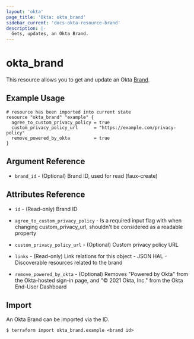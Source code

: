 ```yaml
---
layout: 'okta'
page_title: 'Okta: okta_brand'
sidebar_current: 'docs-okta-resource-brand'
description: |-
  Gets, updates, an Okta Brand.
---
```


# okta_brand

This resource allows you to get and update an Okta [Brand](https://developer.okta.com/docs/reference/api/brands/#brand-object).

## Example Usage

```hcl
# resource has been imported into current state
resource "okta_brand" "example" {
  agree_to_custom_privacy_policy = true
  custom_privacy_policy_url      = "https://example.com/privacy-policy"
  remove_powered_by_okta         = true
}
```

## Argument Reference

- `brand_id` - (Optional) Brand ID, used for read (faux-create)

## Attributes Reference

- `id` - (Read-only) Brand ID

- `agree_to_custom_privacy_policy` - Is a required input flag with when changing custom_privacy_url, shouldn't be considered as a readable property

- `custom_privacy_policy_url` - (Optional) Custom privacy policy URL

- `links` - (Read-only) Link relations for this object - JSON HAL - Discoverable resources related to the brand

- `remove_powered_by_okta` - (Optional) Removes "Powered by Okta" from the Okta-hosted sign-in page, and "© 2021 Okta, Inc." from the Okta End-User Dashboard

## Import

An Okta Brand can be imported via the ID.

```
$ terraform import okta_brand.example <brand id>
```
